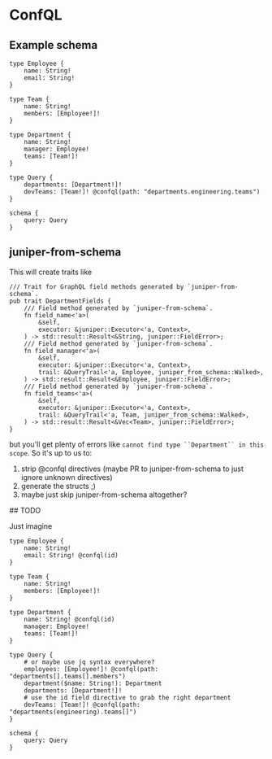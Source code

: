 # ConfQL

## Example schema

```gql
type Employee {
	name: String!
	email: String!
}

type Team {
	name: String!
	members: [Employee!]!
}

type Department {
	name: String!
	manager: Employee!
	teams: [Team!]!
}

type Query {
	departments: [Department!]!
	devTeams: [Team!]! @confql(path: "departments.engineering.teams")
}

schema {
	query: Query
}
```

## juniper-from-schema

This will create traits like
```
/// Trait for GraphQL field methods generated by `juniper-from-schema`.
pub trait DepartmentFields {
    /// Field method generated by `juniper-from-schema`.
    fn field_name<'a>(
        &self,
        executor: &juniper::Executor<'a, Context>,
    ) -> std::result::Result<&String, juniper::FieldError>;
    /// Field method generated by `juniper-from-schema`.
    fn field_manager<'a>(
        &self,
        executor: &juniper::Executor<'a, Context>,
        trail: &QueryTrail<'a, Employee, juniper_from_schema::Walked>,
    ) -> std::result::Result<&Employee, juniper::FieldError>;
    /// Field method generated by `juniper-from-schema`.
    fn field_teams<'a>(
        &self,
        executor: &juniper::Executor<'a, Context>,
        trail: &QueryTrail<'a, Team, juniper_from_schema::Walked>,
    ) -> std::result::Result<&Vec<Team>, juniper::FieldError>;
}
```
but you'll get plenty of errors like `cannot find type ``Department`` in this scope`.
So it's up to us to:

1. strip @confql directives (maybe PR to juniper-from-schema to just ignore unknown directives)
2. generate the structs ;)
3. maybe just skip juniper-from-schema altogether?


## TODO

Just imagine

```gql
type Employee {
	name: String!
	email: String! @confql(id)
}

type Team {
	name: String!
	members: [Employee!]!
}

type Department {
	name: String! @confql(id)
	manager: Employee!
	teams: [Team!]!
}

type Query {
	# or maybe use jq syntax everywhere?
	employees: [Employee!]! @confql(path: "departments[].teams[].members")
	department($name: String!): Department
	departments: [Department!]!
	# use the id field directive to grab the right department
	devTeams: [Team!]! @confql(path: "departments(engineering).teams[]")
}

schema {
	query: Query
}
```
